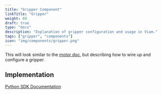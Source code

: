 ```yaml
---
title: "Gripper Component"
linkTitle: "Gripper"
weight: 60
draft: true
type: "docs"
description: "Explanation of gripper configuration and usage in Viam."
tags: ["gripper", "components"]
icon: "img/components/gripper.png"
---
```

This will look similar to the [motor doc](../motor/), but describing how to wire up and configure a gripper.

## Implementation

[Python SDK Documentation](https://python.viam.dev/autoapi/viam/components/gripper/index.html)
